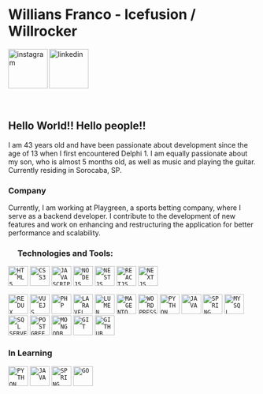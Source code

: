 
<!-- <img align="right" width="250px" style="margin-top:-20px" src="https://i.ibb.co/H2Vnn9B/photo-2021-12-23-11-04-10-removebg-preview.png">

</br>
</br>
-->

<div dsplay="inline-block">
 
 <h1 align="left">Willians Franco - Icefusion / Willrocker</h1>
 <a href="https://www.instagram.com/williansfranco1980/">
    <img align="left" width="80px" src="https://i.ibb.co/qkGSp1D/instagram.png" alt="instagram" style="vertical-align:top;">
  </a> 
<!--   <a href="https://twitter.com/jeniblo_dev">
    <img align="left" width="80px" src="https://i.ibb.co/ZcFHDpv/twitter.png" alt="twitter" style="vertical-align:top;">
  </a> -->
  <a href="https://www.linkedin.com/in/willians-franco/">
    <img width="80px" src="https://i.ibb.co/RyZx12b/linkedin.png" alt="linkedin" style="vertical-align:top;">
  </a>
</div>

</br>
</br>

## Hello World!! Hello people!!

I am 43 years old and have been passionate about development since the age of 13 when I first encountered Delphi 1. I am equally passionate about my son, who is almost 5 months old, as well as music and playing the guitar. Currently residing in Sorocaba, SP.

### Company
Currently, I am working at Playgreen, a sports betting company, where I serve as a backend developer. I contribute to the development of new features and work on enhancing and restructuring the application for better performance and scalability.


### <code><img width="15px" src="https://cdn.simpleicons.org/airplayvideo" /></code> Technologies and Tools: 
<code><img width="40px" src="https://cdn.jsdelivr.net/gh/devicons/devicon/icons/html5/html5-original-wordmark.svg" title = "HTML5" alt="HTML5"/></code>
<code><img width="40px" src="https://cdn.jsdelivr.net/gh/devicons/devicon/icons/css3/css3-original-wordmark.svg" title = "CSS3" alt="CSS3"/></code>
<code><img width="40px" src="https://cdn.jsdelivr.net/gh/devicons/devicon/icons/javascript/javascript-original.svg" title = "JAVASCRIPT" alt="JAVASCRIPT"/></code>
<code><img src="https://cdn.simpleicons.org/nodedotjs" title="NODEJS" alt="NODEJS" width="40px"></code>
<code><img src="https://cdn.simpleicons.org/nestjs" title="NESTJS" alt="NESTJS" width="40px"></code>
<code><img src="https://cdn.simpleicons.org/react" title="REACTJS" alt="REACTJS" width="40px"></code>
<code><img src="https://cdn.simpleicons.org/next.js" title="NEXTJS" alt="NEXTJS" width="40px"></code>
<!-- <code><img src="https://cdn.simpleicons.org/nestjs" title="HOOKS" alt="HOOKS" width="40px"></code> -->
<code><img src="https://cdn.simpleicons.org/redux" title="REDUX" alt="REDUX" width="40px"></code>
<code><img src="https://cdn.simpleicons.org/vue.js" title="VUEJS" alt="VUEJS" width="40px"></code>
<code><img src="https://cdn.simpleicons.org/php" title="PHP" alt="PHP" width="40px"></code>
<code><img src="https://cdn.simpleicons.org/laravel" title="LARAVEL" alt="LARAVEL" width="40px"></code>
<code><img src="https://cdn.simpleicons.org/lumen" title="LUMEN" alt="LUMEN" width="40px"></code>
<code><img src="https://cdn.simpleicons.org/magento" title="MAGENTO" alt="MAGENTO" width="40px"></code>
<code><img src="https://cdn.simpleicons.org/wordpress" title="WORDPRESS" alt="WORDPRESS" width="40px"></code>
<code><img src="https://cdn.simpleicons.org/python" title="PYTHON" alt="PYTHON" width="40px"></code>
<code><img width="40px" src="https://cdn.jsdelivr.net/gh/devicons/devicon/icons/java/java-original.svg" title = "JAVA"/></code>
<code><img src="https://cdn.simpleicons.org/springboot" title="SPRING BOOT" alt="SPRING BOOT" width="40px"></code>
<code><img width="40px" src="https://cdn.jsdelivr.net/gh/devicons/devicon/icons/mysql/mysql-original.svg" title = "MYSQL"/></code>
<code><img width="40px" src="https://cdn.simpleicons.org/microsoftsqlserver" title = "SQL SERVER" alt="SQL SERVER"/></code>
<code><img width="40px" src="https://cdn.simpleicons.org/postgresql" title = "POSTGRE" alt="POSTGREE"/></code>
<code><img width="40px" src="https://cdn.simpleicons.org/mongodb" title = "MONGODB" alt="MONGODB"/></code>
<code><img width="40px" src="https://cdn.jsdelivr.net/gh/devicons/devicon/icons/git/git-original.svg" title = "GIT" alt="GIT" /></code>
<code><img width="40px" src="https://cdn.jsdelivr.net/gh/devicons/devicon/icons/github/github-original.svg" title = "GITHUB" alt="GITHUB"/></code>

### In Learning
<code><img src="https://cdn.simpleicons.org/python" title="PYTHON" alt="PYTHON" width="40px"></code>
<code><img width="40px" src="https://cdn.jsdelivr.net/gh/devicons/devicon/icons/java/java-original.svg" title = "JAVA" alt="JAVA"/></code>
<code><img src="https://cdn.simpleicons.org/springboot" title="SPRING BOOT" alt="SPRING BOOT" width="40px"></code>
<code><img src="https://cdn.simpleicons.org/go" title="GO" alt="GO" width="40px"></code>




